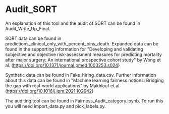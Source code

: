# Audit_SORT

An explanation of this tool and the audit of SORT can be found in Audit_Write_Up_Final.

SORT data can be found in predictions_clinical_only_with_percent_bins_death. Expanded data can be found in the supporting information for "Developing and validating subjective and objective risk-assessment measures for predicting mortality after major surgery: An international prospective cohort study" by Wong et al. (https://doi.org/10.1371/journal.pmed.1003253.s024)

Synthetic data can be found in Fake_hiring_data.csv. Further information about this data can be found in "Machine learning fairness notions: Bridging the gap with real-world applications" by Makhlouf et al. (https://doi.org/10.1016/j.ipm.2021.102642) 

The auditing tool can be found in Fairness_Audit_category.ipynb. To run this you will need import_data.py and pick_labels.py.


